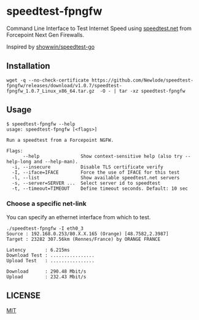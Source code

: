 # speedtest-fpngfw
Command Line Interface to Test Internet Speed using [speedtest.net](http://www.speedtest.net/) from Forcepoint Next Gen Firewalls.

Inspired by [showwin/speedtest-go](https://github.com/showwin/speedtest-go)

## Installation

```
wget -q --no-check-certificate https://github.com/Newlode/speedtest-fpngfw/releases/download/v1.0.7/speedtest-fpngfw_1.0.7_Linux_x86_64.tar.gz  -O - | tar -xz speedtest-fpngfw
```

## Usage
```
$ speedtest-fpngfw --help
usage: speedtest-fpngfw [<flags>]

Run a speedtest from a Forcepoint NGFW.

Flags:
      --help               Show context-sensitive help (also try --help-long and --help-man).
  -i, --insecure           Disable TLS certificate verify
  -I, --iface=IFACE        Force the use of IFACE for this test
  -l, --list               Show available speedtest.net servers
  -s, --server=SERVER ...  Select server id to speedtest
  -t, --timeout=TIMEOUT    Define timeout seconds. Default: 10 sec
```

### Choose a specific net-link

You can specify an ethernet interface from which to test.
```
./speedtest-fpngfw -I eth0_3
Source : 192.168.0.253/80.X.X.165 (Orange) [48.7582,2.3987]
Target : 23282 307.56km (Rennes/France) by ORANGE FRANCE

Latency       : 6.215ms
Download Test : ................
Upload Test   : ................
 
Download      : 290.48 Mbit/s
Upload        : 232.43 Mbit/s
```


## LICENSE

[MIT](https://github.com/showwin/speedtest-go/blob/master/LICENSE)
